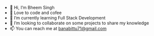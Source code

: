 - 👋 Hi, I’m Bheem Singh 
- 👀 Love to code and cofee
- 🌱 I’m currently learning Full Stack Development
- 💞️ I’m looking to collaborate on some projects to share my knowledge
- 📫 You can reach me at banabittu71@gmail.com

<!---
banabb/banabb is a ✨ special ✨ repository because its `README.md` (this file) appears on your GitHub profile.
You can click the Preview link to take a look at your changes.
--->
